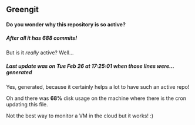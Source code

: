 ## Greengit

#### Do you wonder why this repository is so active?

##### After all it has 688 commits!

But is it *really* active? Well...

##### Last update was on Tue Feb 26 at 17:25:01 when those lines were... generated

Yes, generated, because it certainly helps a lot to have such an active repo!

Oh and there was **68%** disk usage on the machine
where there is the cron updating this file.

Not the best way to monitor a VM in the cloud but it works! :)
